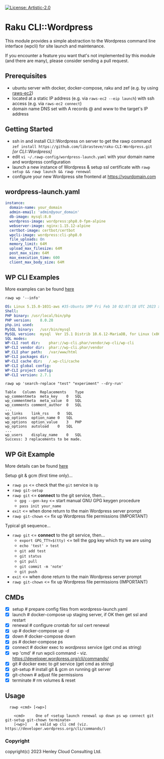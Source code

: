 [![License: Artistic-2.0](https://img.shields.io/badge/License-Artistic%202.0-0298c3.svg)](https://opensource.org/licenses/Artistic-2.0)

# Raku CLI::Wordpress

This module provides a simple abstraction to the Wordpress command line interface (wpcli) for site launch and maintenance.

If you encounter a feature you want that's not implemented by this module (and there are many), please consider sending a pull request.

## Prerequisites
- ubuntu server with docker, docker-compose, raku and zef (e.g. by using [raws-ec2](https://github.com/librasteve/raku-CLI-AWS-EC2-Simple))
- located at a static IP address (e.g. via ```raws-ec2 --eip launch```) with ssh access (e.g. via ```raws-ec2 connect```)
- domain name DNS set with A records @ and www to the target's IP address

## Getting Started
- ssh in and install CLI::Wordpress on server to get the rawp command ```zef install https://github.com/librasteve/raku-CLI-Wordpress.git``` _[or CLI::Wordpress]_
- edit ```vi ~/.rawp-config/wordpress-launch.yaml``` with your domain name and wordpress configuration
- launch a new instance of Wordpress & setup ssl certificate with ```rawp setup && rawp launch && rawp renewal```
- configure your new Wordpress site frontend at https://yourdomain.com

## wordpress-launch.yaml
```yaml
instance:
  domain-name: your_domain
  admin-email: 'admin@your_domain'
  db-image: mysql:8.0
  wordpress-image: wordpress:php8.0-fpm-alpine
  webserver-image: nginx:1.15.12-alpine
  certbot-image: certbot/certbot
  wpcli-image: wordpress:cli-php8.0
  file_uploads: On
  memory_limit: 64M
  upload_max_filesize: 64M
  post_max_size: 64M
  max_execution_time: 600
  client_max_body_size: 64M
```

## WP CLI Examples
More examples can be found [here](./literature/wpcli.md)

```rawp wp '--info'```

```yaml
OS:	Linux 5.15.0-1031-aws #35-Ubuntu SMP Fri Feb 10 02:07:18 UTC 2023 x86_64
Shell:	
PHP binary:	/usr/local/bin/php
PHP version:	8.0.28
php.ini used:	
MySQL binary:	/usr/bin/mysql
MySQL version:	mysql  Ver 15.1 Distrib 10.6.12-MariaDB, for Linux (x86_64) using readline 5.1
SQL modes:	
WP-CLI root dir:	phar://wp-cli.phar/vendor/wp-cli/wp-cli
WP-CLI vendor dir:	phar://wp-cli.phar/vendor
WP_CLI phar path:	/var/www/html
WP-CLI packages dir:	
WP-CLI cache dir:	/.wp-cli/cache
WP-CLI global config:	
WP-CLI project config:	
WP-CLI version:	2.7.1
```

```rawp wp 'search-replace "test" "experiment" --dry-run'```

```text
Table	Column	Replacements	Type
wp_commentmeta	meta_key	0	SQL
wp_commentmeta	meta_value	0	SQL
wp_comments	comment_author	0	SQL
...
wp_links	link_rss	0	SQL
wp_options	option_name	0	SQL
wp_options	option_value	3	PHP
wp_options	autoload	0	SQL
...
wp_users	display_name	0	SQL
Success: 3 replacements to be made.
```

## WP Git Example
More details can be found [here](./literature/wpgit.md)

Setup git & gcm (first time only)...
- ```rawp ps``` <= check that the ```git``` service is ```Up```
- ```rawp git-setup```
- ```rawp git``` <= **connect** to the git service, then...
  - ```gpg --gen-key``` <= start manual GNU GPG keygen procedure
  - ```pass init your_name```
- ```exit``` <= when done return to the main Wordpress server prompt
- ```rawp git-chown``` <= fix up Wordpress file permissions (IMPORTANT)

Typical git sequence...

- ```rawp git``` <= **connect** to the git service, then...
    - ```export GPG_TTY=$(tty)``` <= tell the gpg key which tty we are using
    - ```echo 'test' > test```
    - ```git add test```
    - ```git status```
    - ```git pull```
    - ```git commit -m 'note'```
    - ```git push```
- ```exit``` <= when done return to the main Wordpress server prompt
- ```rawp git-chown``` <= fix up Wordpress file permissions (IMPORTANT)


## CMDs
- [x] setup       # prepare config files from wordpress-launch.yaml
- [x] launch      # docker-compose up staging server, if OK then get ssl and restart
- [x] renewal     # configure crontab for ssl cert renewal
- [x] up          # docker-compose up -d
- [x] down        # docker-compose down
- [x] ps          # docker-compose ps
- [x] connect     # docker exec to _wordpress_ service (get cmd as string)
- [x] wp 'cmd'    # run wpcli command - viz. https://developer.wordpress.org/cli/commands/
- [x] git         # docker exec to _git_ service (get cmd as string)
- [x] git-setup   # install git & gcm on running git server
- [x] git-chown   # adjust file permissions
- [x] terminate   # rm volumes & reset

## Usage
```
  rawp <cmd> [<wp>]
  
    <cmd>     One of <setup launch renewal up down ps wp connect git git-setup git-chown terminate>
    [<wp>]    A valid wp cli cmd (viz. https://developer.wordpress.org/cli/commands/)
```

### Copyright
copyright(c) 2023 Henley Cloud Consulting Ltd.
